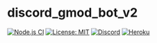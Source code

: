# discord_gmod_bot_v2
[![Node.js CI](https://github.com/manix84/discord_gmod_bot_v2/actions/workflows/node.js.yml/badge.svg)](https://github.com/manix84/discord_gmod_bot_v2/actions/workflows/node.js.yml)
[![License: MIT](https://img.shields.io/badge/License-MIT-brightgreen.svg)](https://github.com/manix84/discord_gmod_bot_v2/blob/main/LICENSE)
[![Discord](https://img.shields.io/discord/732566248461828228.svg?label=&logo=discord&logoColor=ffffff&color=7389D8&labelColor=6A7EC2)](https://discord.gg/yg6KJ8c)
[![Heroku](https://pyheroku-badge.herokuapp.com/?app=discord-muter-beta&style=flat)](https://discord-muter-beta.herokuapp.com/)
